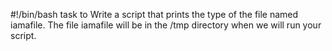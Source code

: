 #!/bin/bash
task to Write a script that prints the type of the file named iamafile. The file iamafile will be in the /tmp directory when we will run your script.
